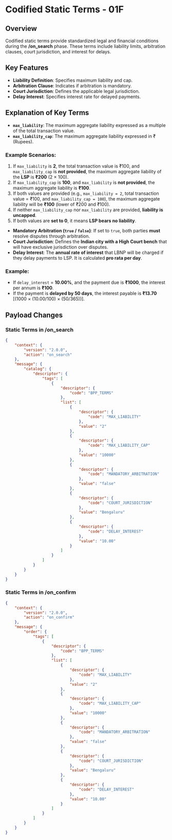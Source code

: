 # Codified Static Terms - 01F

## Overview
Codified static terms provide standardized legal and financial conditions during the **/on_search** phase. These terms include liability limits, arbitration clauses, court jurisdiction, and interest for delays.

## Key Features
- **Liability Definition**: Specifies maximum liability and cap.
- **Arbitration Clause**: Indicates if arbitration is mandatory.
- **Court Jurisdiction**: Defines the applicable legal jurisdiction.
- **Delay Interest**: Specifies interest rate for delayed payments.

## Explanation of Key Terms
- **`max_liability`**: The maximum aggregate liability expressed as a multiple of the total transaction value.
- **`max_liability_cap`**: The maximum aggregate liability expressed in ₹ (Rupees).
  
### Example Scenarios:
1. If `max_liability` is **2**, the total transaction value is ₹100, and `max_liability_cap` is **not provided**, the maximum aggregate liability of the **LSP** is **₹200** (2 × 100).
2. If `max_liability_cap` is **100**, and `max_liability` is **not provided**, the maximum aggregate liability is **₹100**.
3. If both values are provided (e.g., `max_liability = 2`, total transaction value = ₹100, and `max_liability_cap = 100`), the maximum aggregate liability will be **₹100** (lower of ₹200 and ₹100).
4. If neither `max_liability_cap` nor `max_liability` are provided, **liability is uncapped**.
5. If both values are **set to 0**, it means **LSP bears no liability**.

- **Mandatory Arbitration (`true` / `false`)**: If set to `true`, both parties **must** resolve disputes through arbitration.
- **Court Jurisdiction**: Defines the **Indian city with a High Court bench** that will have exclusive jurisdiction over disputes.
- **Delay Interest**: The **annual rate of interest** that LBNP will be charged if they delay payments to LSP. It is calculated **pro rata per day**.
  
### Example:
- If `delay_interest` = **10.00%**, and the payment due is **₹1000**, the interest per annum is **₹100**.
- If the payment is **delayed by 50 days**, the interest payable is **₹13.70** [(1000 × (10.00/100) × (50/365))].

## Payload Changes

### **Static Terms in /on_search**
```json
{
    "context": {
        "version": "2.0.0",
        "action": "on_search"
    },
    "message": {
        "catalog": {
            "descriptor": {
                "tags": [
                    {
                        "descriptor": {
                            "code": "BPP_TERMS"
                        },
                        "list": [
                            {
                                "descriptor": {
                                    "code": "MAX_LIABILITY"
                                },
                                "value": "2"
                            },
                            {
                                "descriptor": {
                                    "code": "MAX_LIABILITY_CAP"
                                },
                                "value": "10000"
                            },
                            {
                                "descriptor": {
                                    "code": "MANDATORY_ARBITRATION"
                                },
                                "value": "false"
                            },
                            {
                                "descriptor": {
                                    "code": "COURT_JURISDICTION"
                                },
                                "value": "Bengaluru"
                            },
                            {
                                "descriptor": {
                                    "code": "DELAY_INTEREST"
                                },
                                "value": "10.00"
                            }
                        ]
                    }
                ]
            }
        }
    }
}
```

### **Static Terms in /on_confirm**
```json
{
    "context": {
        "version": "2.0.0",
        "action": "on_confirm"
    },
    "message": {
        "order": {
            "tags": [
                {
                    "descriptor": {
                        "code": "BPP_TERMS"
                    },
                    "list": [
                        {
                            "descriptor": {
                                "code": "MAX_LIABILITY"
                            },
                            "value": "2"
                        },
                        {
                            "descriptor": {
                                "code": "MAX_LIABILITY_CAP"
                            },
                            "value": "10000"
                        },
                        {
                            "descriptor": {
                                "code": "MANDATORY_ARBITRATION"
                            },
                            "value": "false"
                        },
                        {
                            "descriptor": {
                                "code": "COURT_JURISDICTION"
                            },
                            "value": "Bengaluru"
                        },
                        {
                            "descriptor": {
                                "code": "DELAY_INTEREST"
                            },
                            "value": "10.00"
                        }
                    ]
                }
            ]
        }
    }
}